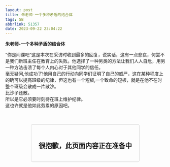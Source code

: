 ```yaml
---
layout: post
title: 朱老师-一个多种矛盾的结合体
tags: SB
abbrlink: 51357
date: 2023-09-22 23:04:22
---
```

**朱老师-一个多种矛盾的结合体**

”你是间谍吧“这是本次在采访时收到最多的回复，说实话，这有一点悲哀，何尝不是我们新班主任在教育上的失败。他选择了一种另类的方法让我们人人自危，用另一种方法击溃了每个人内心对于其他同学的信任。<br>
毫无疑问,他成功了!他用自己的行动向同学们证明了自己的威严，这在某种程度上的确可以提高班级的纪律，但这也有一个短板,一个致命的短板，就是在他不在时整个班级会散成一片散沙。<br>
比沙子还散。<br>
所以是它必须要时刻待在班上维护纪律。<br>
这也许就是他如此劳累的原因吧。<br>

<!DOCTYPE html>
<html>
<head>
    <title>施工中</title>
    <style>
        .card {
            width: 300px;
            border: 1px solid #ccc;
            border-radius: 5px;
            padding: 20px;
            text-align: center;
            margin: 0 auto;
            margin-top: 50px;
        }
    </style>
</head>
<body>
    <div class="card">
        <h2>很抱歉，此页面内容正在准备中</h2>
    </div>
</body>
</html>
